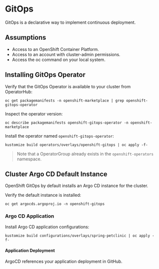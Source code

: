 # GitOps

GitOps is a declarative way to implement continuous deployment.

## Assumptions

* Access to an OpenShift Container Platform.
* Access to an account with cluster-admin permissions.
* Access the oc command on your local system.

## Installing GitOps Operator

Verify that the GitOps Operator is available to your cluster from OperatorHub:
```shell
oc get packagemanifests -n openshift-marketplace | grep openshift-gitops-operator
```

Inspect the operator version:
```shell
oc describe packagemanifests openshift-gitops-operator -n openshift-marketplace
```

Install the operator named `openshift-gitops-operator`:
```shell
kustomize build operators/overlays/openshift-gitops | oc apply -f-
```

> Note that a OperatorGroup already exists in the `openshift-operators` namespace.

## Cluster Argo CD Default Instance
OpenShift GitOps by default installs an Argo CD instance for the cluster.

Verify the default instance is installed:
```shell
oc get argocds.argoproj.io -n openshift-gitops
```

### Argo CD Application

Install Argo CD application configurations:
```shell
kustomize build configurations/overlays/spring-petclinic | oc apply -f-
```

#### Application Deployment
ArgoCD references your application deployment in GitHub.

